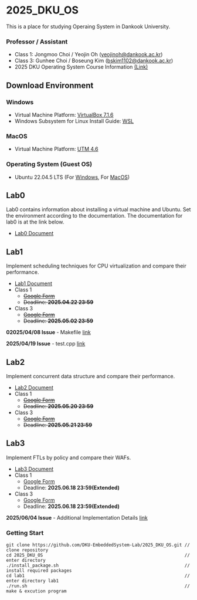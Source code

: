 # 2025_DKU_OS


This is a place for studying Operaing System in Dankook University.

### Professor / Assistant
- Class 1: Jongmoo Choi / Yeojin Oh (yeojinoh@dankook.ac.kr)
- Class 3: Gunhee Choi / Boseung Kim (bskim1102@dankook.ac.kr) 
- 2025 DKU Operating System Course Information [(Link)](http://embedded.dankook.ac.kr/~choijm/course/course.html#OS)

## Download Environment
### Windows
- Virtual Machine Platform: [VirtualBox 7.1.6](https://www.virtualbox.org/wiki/Downloads)
- Windows Subsystem for Linux Install Guide: [WSL](https://docs.microsoft.com/ko-KR/windows/wsl/install-win10#step-4---download-the-linux-kernel-update-package)

### MacOS
- Virtual Machine Platform: [UTM 4.6](https://mac.getutm.app/)

### Operating System (Guest OS)
- Ubuntu 22.04.5 LTS (For [Windows](https://releases.ubuntu.com/jammy/), For [MacOS](https://cdimage.ubuntu.com/releases/jammy/release/))


## Lab0
Lab0 contains information about installing a virtual machine and Ubuntu. Set the environment according to the documentation. The documentation for lab0 is at the link below.
- [Lab0 Document]([DKU_OS_LAB0]%20Linux%20Install%20Manual.pdf)

## Lab1
Implement scheduling techniques for CPU virtualization and compare their performance. 
- [Lab1 Document](https://github.com/DKU-EmbeddedSystem-Lab/2025_DKU_OS/blob/main/%5BDKU_OS_LAB1%5D%20CPU%20Virtualization.pdf)
- Class 1
  - ~~[Google Form](https://forms.gle/XGvaHxAuXT39XUkR6)~~
  - ~~Deadline: **2025.04.22 23:59**~~
- Class 3
  - ~~[Google Form](https://forms.gle/HXSmrauZpNmPu1co7)~~
  - ~~Deadline: **2025.05.02 23:59**~~
 
**02025/04/08 Issue** - Makefile [link](https://github.com/DKU-EmbeddedSystem-Lab/2025_DKU_OS/issues/1)

**2025/04/19 Issue** - test.cpp [link](https://github.com/DKU-EmbeddedSystem-Lab/2025_DKU_OS/issues/2)

## Lab2
Implement concurrent data structure and compare their performance. 
- [Lab2 Document](https://github.com/DKU-EmbeddedSystem-Lab/2025_DKU_OS/blob/main/%5BDKU_OS_LAB2%5D%20Concurrency.pdf)
- Class 1
  - ~~[Google Form](https://forms.gle/ce1nCpRVUF8eDsjZA)~~
  - ~~Deadline: **2025.05.20 23:59**~~
- Class 3
  - ~~[Google Form](https://forms.gle/m3TUns69gZUXk3RT7)~~
  - ~~Deadline: **2025.05.21 23:59**~~
 
## Lab3
Implement FTLs by policy and compare their WAFs. 
- [Lab3 Document](https://github.com/DKU-EmbeddedSystem-Lab/2025_DKU_OS/blob/52d9cc64108ac22231b27dcb46cf8a60ad4372f4/%5BDKU_OS_LAB3%5D%20Persistence.pdf)
- Class 1
  - [Google Form](https://forms.gle/29FC5cStu3V2q4Kf7)
  - Deadline: **2025.06.18 23:59(Extended)**
- Class 3
  - [Google Form](https://forms.gle/7ZdD5r1GYRYz47qn7)
  - Deadline: **2025.06.18 23:59(Extended)**

**2025/06/04 Issue** - Additional Implementation Details [link](https://github.com/DKU-EmbeddedSystem-Lab/2025_DKU_OS/issues/3)

### Getting Start

```
git clone https://github.com/DKU-EmbeddedSystem-Lab/2025_DKU_OS.git // clone repository
cd 2025_DKU_OS                                                      // enter directory
./install_package.sh                                                // install required packages
cd lab1                                                             // enter directory lab1 
./run.sh                                                            // make & excution program 
```


